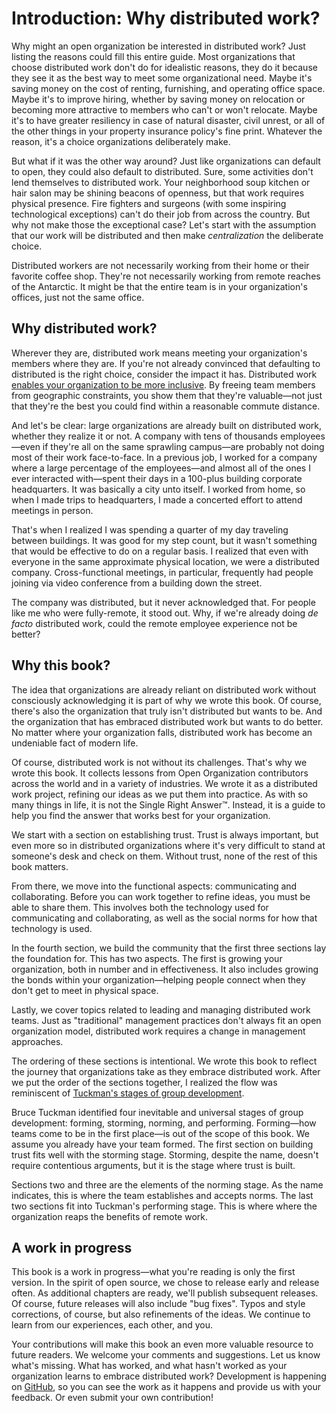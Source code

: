 # Introduction: Why distributed work?

Why might an open organization be interested in distributed work?
Just listing the reasons could fill this entire guide.
Most organizations that choose distributed work don't do for idealistic reasons, they do it because they see it as the best way to meet some organizational need.
Maybe it's saving money on the cost of renting, furnishing, and operating office space.
Maybe it's to improve hiring, whether by saving money on relocation or becoming more attractive to members who can't or won't relocate.
Maybe it's to have greater resiliency in case of natural disaster, civil unrest, or all of the other things in your property insurance policy's fine print.
Whatever the reason, it's a choice organizations deliberately make.

But what if it was the other way around?
Just like organizations can default to open, they could also default to distributed.
Sure, some activities don't lend themselves to distributed work.
Your neighborhood soup kitchen or hair salon may be shining beacons of openness, but that work requires physical presence.
Fire fighters and surgeons (with some inspiring technological exceptions) can't do their job from across the country.
But why not make those the exceptional case?
Let's start with the assumption that our work will be distributed and then make *centralization* the deliberate choice.

Distributed workers are not necessarily working from their home or their favorite coffee shop.
They're not necessarily working from remote reaches of the Antarctic.
It might be that the entire team is in your organization's offices, just not the same office.

## Why distributed work?

Wherever they are, distributed work means meeting your organization's members where they are.
If you're not already convinced that defaulting to distributed is the right choice, consider the impact it has.
Distributed work [enables your organization to be more inclusive](https://opensource.com/open-organization/19/1/remote-work-inclusivity).
By freeing team members from geographic constraints, you show them that they're valuable—not just that they're the best you could find within a reasonable commute distance.

And let's be clear: large organizations are already built on distributed work, whether they realize it or not.
A company with tens of thousands employees—even if they're all on the same sprawling campus—are probably not doing most of their work face-to-face.
In a previous job, I worked for a company where a large percentage of the employees—and almost all of the ones I ever interacted with—spent their days in a 100-plus building corporate headquarters.
It was basically a city unto itself.
I worked from home, so when I made trips to headquarters, I made a concerted effort to attend meetings in person.

That's when I realized I was spending a quarter of my day traveling between buildings.
It was good for my step count, but it wasn't something that would be effective to do on a regular basis.
I realized that even with everyone in the same approximate physical location, we were a distributed company.
Cross-functional meetings, in particular, frequently had people joining via video conference from a building down the street.

The company was distributed, but it never acknowledged that.
For people like me who were fully-remote, it stood out.
Why, if we're already doing *de facto* distributed work, could the remote employee experience not be better?

## Why this book?

The idea that organizations are already reliant on distributed work without consciously acknowledging it is part of why we wrote this book.
Of course, there's also the organization that truly isn't distributed but wants to be.
And the organization that has embraced distributed work but wants to do better.
No matter where your organization falls, distributed work has become an undeniable fact of modern life.

Of course, distributed work is not without its challenges.
That's why we wrote this book.
It collects lessons from Open Organization contributors across the world and in a variety of industries.
We wrote it as a distributed work project, refining our ideas as we put them into practice.
As with so many things in life, it is not the Single Right Answer™.
Instead, it is a guide to help you find the answer that works best for your organization.

We start with a section on establishing trust.
Trust is always important, but even more so in distributed organizations where it's very difficult to stand at someone's desk and check on them.
Without trust, none of the rest of this book matters.

From there, we move into the functional aspects: communicating and collaborating.
Before you can work together to refine ideas, you must be able to share them.
This involves both the technology used for communicating and collaborating, as well as the social norms for how that technology is used.

In the fourth section, we build the community that the first three sections lay the foundation for.
This has two aspects.
The first is growing your organization, both in number and in effectiveness.
It also includes growing the bonds within your organization—helping people connect when they don't get to meet in physical space.

Lastly, we cover topics related to leading and managing distributed work teams.
Just as "traditional" management practices don't always fit an open organization model, distributed work requires a change in management approaches.

The ordering of these sections is intentional.
We wrote this book to reflect the journey that organizations take as they embrace distributed work.
After we put the order of the sections together, I realized the flow was reminiscent of [Tuckman's stages of group development](https://en.wikipedia.org/wiki/Tuckman%27s_stages_of_group_development).

Bruce Tuckman identified four inevitable and universal stages of group development: forming, storming, norming, and performing.
Forming—how teams come to be in the first place—is out of the scope of this book.
We assume you already have your team formed.
The first section on building trust fits well with the storming stage.
Storming, despite the name, doesn't require contentious arguments, but it is the stage where trust is built.

Sections two and three are the elements of the norming stage.
As the name indicates, this is where the team establishes and accepts norms.
The last two sections fit into Tuckman's performing stage.
This is where where the organization reaps the benefits of remote work.

## A work in progress

This book is a work in progress—what you're reading is only the first version.
In the spirit of open source, we chose to release early and release often.
As additional chapters are ready, we'll publish subsequent releases.
Of course, future releases will also include "bug fixes".
Typos and style corrections, of course, but also refinements of the ideas.
We continue to learn from our experiences, each other, and you.

Your contributions will make this book an even more valuable resource to future readers.
We welcome your comments and suggestions.
Let us know what's missing.
What has worked, and what hasn't worked as your organization learns to embrace distributed work?
Development is happening on [GitHub](https://github.com/open-organization/open-org-distributed-work-guide), so you can see the work as it happens and provide us with your feedback.
Or even submit your own contribution!

